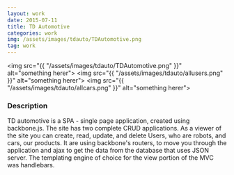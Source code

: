 ```yaml
---
layout: work
date: 2015-07-11
title: TD Automotive
categories: work
img: /assets/images/tdauto/TDAutomotive.png
tag: work
---
```


<img src="{{ "/assets/images/tdauto/TDAutomotive.png" }}" alt="something herer">
<img src="{{ "/assets/images/tdauto/allusers.png"  }}" alt="something herer">
<img src="{{ "/assets/images/tdauto/allcars.png"  }}" alt="something herer">






### Description

TD automotive is a SPA - single page application, created using backbone.js. The site has two complete CRUD applications. As a viewer of the site you can create, read, update, and delete Users, who are robots, and cars, our products. It are using backbone's routers, to move you through the application and ajax to get the data from the database that uses JSON server. The templating engine of choice for the view portion of the MVC was handlebars. 